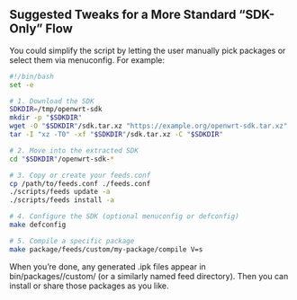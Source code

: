 ## Suggested Tweaks for a More Standard “SDK-Only” Flow

You could simplify the script by letting the user manually pick packages or select them via menuconfig. For example:

```bash
#!/bin/bash
set -e

# 1. Download the SDK
SDKDIR=/tmp/openwrt-sdk
mkdir -p "$SDKDIR"
wget -O "$SDKDIR"/sdk.tar.xz "https://example.org/openwrt-sdk.tar.xz"
tar -I "xz -T0" -xf "$SDKDIR"/sdk.tar.xz -C "$SDKDIR"

# 2. Move into the extracted SDK
cd "$SDKDIR"/openwrt-sdk-*

# 3. Copy or create your feeds.conf
cp /path/to/feeds.conf ./feeds.conf
./scripts/feeds update -a
./scripts/feeds install -a

# 4. Configure the SDK (optional menuconfig or defconfig)
make defconfig

# 5. Compile a specific package
make package/feeds/custom/my-package/compile V=s
```

When you’re done, any generated .ipk files appear in bin/packages/<arch>/custom/ (or a similarly named feed directory). Then you can install or share those packages as you like.
